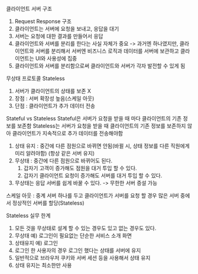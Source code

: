 클라이언트 서버 구조
1. Request Response 구조
2. 클라이언트는 서버에 요청을 보내고, 응답을 대기
3. 서버는 요청에 대한 결과를 만들어서 응답
4. 클라이언트와 서버를 분리를 한다는 사실 자체가 중요 -> 과거엔 하나였지만, 클라이언트와 서버를 분리해서 서버엔 비즈니스 로직과 데이터를 서버에 보관하고 클라이언트는 UI와 사용성에 집중
5. 클라이언트와 서버를 분리함으로써 클라이언트와 서버가 각자 발전할 수 있게 됨

무상태 프로토콜
Stateless
1. 서버가 클라이언트의 상태를 보존 X
2. 장점 : 서버 확장성 높음(스케일 아웃)
3. 단점 : 클라이언트가 추가 데이터 전송

Stateful vs Stateless
Stateful은 서버가 요청을 받을 때 마다 클라이언트의 기존 정보를 보존함
Stateless는 서버가 요청을 받을 때 클라이언트의 기존 정보를 보존하지 않아 클라이언트가 지속적으로 추가 데이터를 전송해야함
1. 상태 유지 : 중간에 다른 점원으로 바뀌면 안됨(바뀔 시, 상태 정보를 다른 직원에게 미리 알려야함) (항상 같은 서버 유지)
2. 무상태 : 중간에 다른 점원으로 바뀌어도 된다.
    1) 갑자기 고객이 증가해도 점원을 대거 투입 할 수 있다.
    2) 갑자기 클라이언트 요청이 증가해도 서버를 대거 투입 할 수 있다.
3. 무상태는 응답 서버를 쉽게 바꿀 수 있다. -> 무한한 서버 증설 가능

스케일 아웃 : 중계 서버 하나를 두고 클라이언트가 서버를 요청 할 경우 많은 서버 중에서 정상적인 서버를 할당(Stateless)

Stateless 실무 한계
1. 모든 것을 무상태로 설계 할 수 있는 경우도 있고 없는 경우도 있다.
2. 무상태
    예) 로그인이 필요없는 단순한 서비스 소개 화면
3. 상태유지
    예) 로그인
4. 로그인 한 사용자의 경우 로그인 했다는 상태를 서버에 유지
5. 일반적으로 브라우저 쿠키와 서버 세션 등을 사용해서 상태 유지
6. 상태 유지는 최소한만 사용
